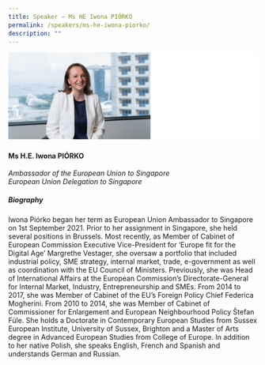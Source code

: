 ```yaml
---
title: Speaker – Ms HE Iwona PIÓRKO
permalink: /speakers/ms-he-iwona-piorko/
description: ""
---
```

![](/images/2023%20Speakers/he%20iwona%20piorko.png)

#### **Ms H.E. Iwona PIÓRKO**

*Ambassador of the European Union to Singapore <br>
European Union Delegation to Singapore*


##### **Biography**
Iwona Piórko began her term as European Union Ambassador to Singapore on 1st September 2021. Prior to her assignment in Singapore, she held several positions in Brussels. Most recently, as Member of Cabinet of European Commission Executive Vice-President for ‘Europe fit for the Digital Age’ Margrethe Vestager, she oversaw a portfolio that included industrial policy, SME strategy, internal market, trade, e-government as well as coordination with the EU Council of Ministers. Previously, she was Head of International Affairs at the European Commission’s Directorate-General for Internal Market, Industry, Entrepreneurship and SMEs. From 2014 to 2017, she was Member of Cabinet of the EU’s Foreign Policy Chief Federica Mogherini. From 2010 to 2014, she was Member of Cabinet of Commissioner for Enlargement and European Neighbourhood Policy Štefan Füle.
She holds a Doctorate in Contemporary European Studies from Sussex European Institute, University of Sussex, Brighton and a Master of Arts degree in Advanced European Studies from College of Europe. In addition to her native Polish, she speaks English, French and Spanish and understands German and Russian.
